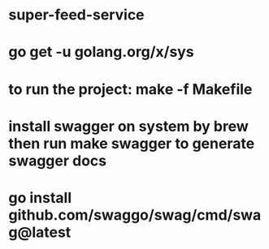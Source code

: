 # super-feed-service

# go get -u golang.org/x/sys

# to run the project: make -f Makefile 

# install swagger on system by brew then run make swagger to generate swagger docs

# go install github.com/swaggo/swag/cmd/swag@latest
